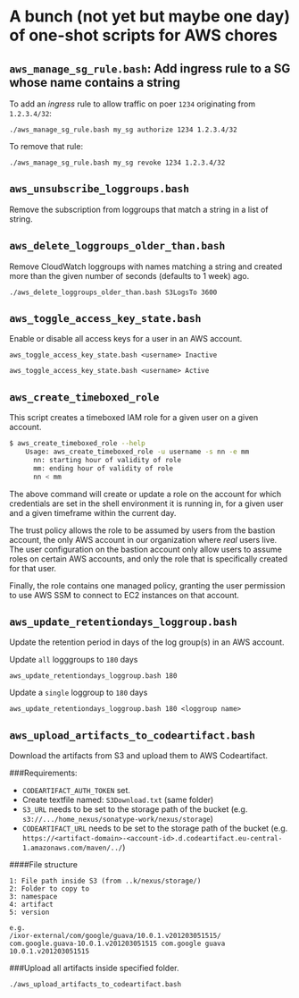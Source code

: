 # A bunch (not yet but maybe one day) of one-shot scripts for AWS chores


## `aws_manage_sg_rule.bash`: Add ingress rule to a SG whose name contains a string

To add an _ingress_ rule to allow traffic on poer `1234` originating from `1.2.3.4/32`:

```
./aws_manage_sg_rule.bash my_sg authorize 1234 1.2.3.4/32
```

To remove that rule:

```
./aws_manage_sg_rule.bash my_sg revoke 1234 1.2.3.4/32
```

## `aws_unsubscribe_loggroups.bash`

Remove the subscription from loggroups that match a string in a list of string.

## `aws_delete_loggroups_older_than.bash`

Remove CloudWatch loggroups with names matching a string and created more than
the given number of seconds (defaults to 1 week) ago.

```
./aws_delete_loggroups_older_than.bash S3LogsTo 3600
```

## `aws_toggle_access_key_state.bash`

Enable or disable all access keys for a user in an AWS account.

```
aws_toggle_access_key_state.bash <username> Inactive
```

```
aws_toggle_access_key_state.bash <username> Active
```

## `aws_create_timeboxed_role`

This script creates a timeboxed IAM role for a given user on a given account.

```bash
$ aws_create_timeboxed_role --help
    Usage: aws_create_timeboxed_role -u username -s nn -e mm
      nn: starting hour of validity of role
      mm: ending hour of validity of role
      nn < mm
```

The above command will create or update a role on the account for which credentials are set
in the shell environment it is running in, for a given user and a given timeframe within the
current day.

The trust policy allows the role to be assumed by users from the bastion account, the only
AWS account in our organization where _real_ users live. The user configuration on the
bastion account only allow users to assume roles on certain AWS accounts, and only the role
that is specifically created for that user.

Finally, the role contains one managed policy, granting the user permission to use AWS SSM
to connect to EC2 instances on that account.

## `aws_update_retentiondays_loggroup.bash`

Update the retention period in days of the log group(s) in an AWS account.

Update `all` logggroups to `180` days
```
aws_update_retentiondays_loggroup.bash 180
```

Update a `single` loggroup to `180` days
```
aws_update_retentiondays_loggroup.bash 180 <loggroup name>
```

## `aws_upload_artifacts_to_codeartifact.bash`

Download the artifacts from S3 and upload them to AWS Codeartifact.

###Requirements:
* `CODEARTIFACT_AUTH_TOKEN` set.
* Create textfile named: `S3Download.txt` (same folder)
* `S3_URL` needs to be set to the storage path of the bucket (e.g. `s3://.../home_nexus/sonatype-work/nexus/storage`)
* `CODEARTIFACT_URL` needs to be set to the storage path of the bucket (e.g. `https://<artifact-domain>-<account-id>.d.codeartifact.eu-central-1.amazonaws.com/maven/../`)

####File structure

```
1: File path inside S3 (from ..k/nexus/storage/) 
2: Folder to copy to  
3: namespace
4: artifact
5: version

e.g.
/ixor-external/com/google/guava/10.0.1.v201203051515/ com.google.guava-10.0.1.v201203051515 com.google guava 10.0.1.v201203051515
```

###Upload all artifacts inside specified folder.

```
./aws_upload_artifacts_to_codeartifact.bash
```